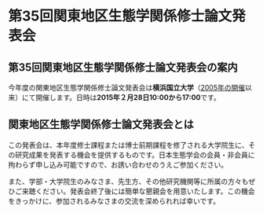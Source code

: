 第35回関東地区生態学関係修士論文発表会
======

## 第35回関東地区生態学関係修士論文発表会の案内

今年度の関東地区生態学関係修士論文発表会は**横浜国立大学**（[2005年の開催](http://vege1.kan.ynu.ac.jp/lab/kantochiku.htm)以来）にて開催します。日時は**2015年２月28日10:00から17:00**です。

## 関東地区生態学関係修士論文発表会とは

この発表会は、本年度修士課程または博士前期課程を修了される大学院生に、その研究成果を発表する機会を提供するものです。日本生態学会の会員・非会員に拘わらず申し込み可能ですので、お誘い合わせのうえご参加ください。

また、学部・大学院生のみなさま、先生方、その他研究機関等に所属の方々もぜひご来聴ください。発表会終了後には簡単な懇親会を用意いたします。この機会をきっかけに、参加されるみなさまの交流を深められれば幸いです。